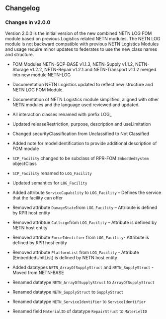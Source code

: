 ## Changelog

### Changes in v2.0.0 

Version 2.0.0 is the initial version of the new combined NETN LOG FOM module based on previous Logistics related NETN modules.
The NETN LOG module is not backward compatible with previous NETN Logistics Modules and usage require minor updates to federates to use the new class names and structure.

* FOM Modules NETN-SCP-BASE v1.1.3, NETN-Supply v1.1.2, NETN-Storage v1.2.2, NETN-Repair v1.2.1 and NETN-Transport v1.1.2 merged into new module NETN-LOG
* Documentation NETN Logistics updated to reflect new structure and NETN LOG FOM Module.
* Documentation of NETN Logistics module simplified, aligned with other NETN modules and the language used reviewed and updated.

* All interaction classes renamed with prefix LOG_

* Updated releaseRestriction, purpose, description and useLimitation
* Changed securityClassification from Unclassified to Not Classified
* Added note for modelIdentification to provide additional description of FOM module

* `SCP_Facility` changed to be subclass of RPR-FOM `EmbeddedSystem` objectClass
* `SCP_Facility` renamed to `LOG_Facility`
* Updated semantics for `LOG_Facility`
* Added attribute `ServiceCapability` to `LOG_Facility` – Defines the service that the facility can offer
* Removed attribute `DamageState`from `LOG_Facility` – Attribute is defined by RPR host entity
* Removed attribtue `Callsign`from `LOG_Facility` – Attribute is defined by NETN host entity
* Removed attribute `ForceIdentifier` from `LOG_Facility`-  Attribute is defined by RPR host entity
* Removed attribute `PlatformList` from `LOG_Facility` - Attribute (EmbeddedUnitList) is defined by NETN host entity

* Added datatypes `NETN_ArrayOfSupplyStruct` and `NETN_SupplyStruct` - Moved from NETN-BASE
* Renamed datatype `NETN_ArrayOfSupplyStruct` to `ArrayOfSupplyStruct`
* Renamed datatype `NETN_SupplyStruct` to `SupplyStruct`
* Renamed datatype `NETN_ServiceIdentifier` to `ServiceIdentifier`
* Renamed field `MaterialID` of datatype `RepairStruct` to `MaterielID`

